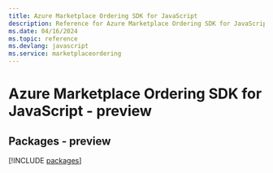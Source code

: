 ```yaml
---
title: Azure Marketplace Ordering SDK for JavaScript
description: Reference for Azure Marketplace Ordering SDK for JavaScript
ms.date: 04/16/2024
ms.topic: reference
ms.devlang: javascript
ms.service: marketplaceordering
---
```

# Azure Marketplace Ordering SDK for JavaScript - preview
## Packages - preview
[!INCLUDE [packages](marketplace-ordering-index.md)]